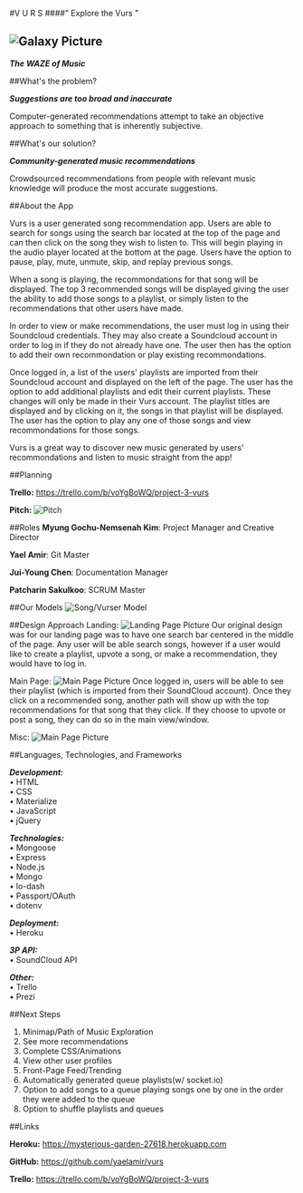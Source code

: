 #V U R S
####" Explore the Vurs "

![Galaxy Picture](http://i.giphy.com/xTiTno2GL7HupVuz84.gif)
------------------------

**_The WAZE of Music_**

##What's the problem?

**_Suggestions are too broad and inaccurate_**

Computer-generated recommendations attempt to take an objective approach to something that is inherently subjective.

##What's our solution?

**_Community-generated music recommendations_**

Crowdsourced recommendations from people with relevant music knowledge will produce the most accurate suggestions.

##About the App

Vurs is a user generated song recommendation app. Users are able to search for songs using the search bar located at the top of the page and can then click on the song they wish to listen to. This will begin playing in the audio player located at the bottom at the page. Users have the option to pause, play, mute, unmute, skip, and replay previous songs.

When a song is playing, the recommondations for that song will be displayed. The top 3 recommended songs will be displayed giving the user the ability to add those songs to a playlist, or simply listen to the recommendations that other users have made.

In order to view or make recommendations, the user must log in using their Soundcloud credentials. They may also create a Soundcloud account in order to log in if they do not already have one. The user then has the option to add their own recommondation or play existing recommondations.

Once logged in, a list of the users' playlists are imported from their Soundcloud account and displayed on the left of the page. The user has the option to add additional playlists and edit their current playlists. These changes will only be made in their Vurs account. The playlist titles are displayed and by clicking on it, the songs in that playlist will be displayed. The user has the option to play any one of those songs and view recommondations for those songs.  

Vurs is a great way to discover new music generated by users' recommondations and listen to music straight from the app!

##Planning

**Trello:** https://trello.com/b/voYgBoWQ/project-3-vurs

**Pitch:**
![Pitch](https://i.imgur.com/NkqtIpK.png)

##Roles
**Myung Gochu-Nemsenah Kim**: Project Manager and Creative Director

**Yael Amir**: Git Master

**Jui-Young Chen**: Documentation Manager

**Patcharin Sakulkoo**: SCRUM Master

##Our Models
![Song/Vurser Model](https://i.imgur.com/jsr2eot.png)

##Design Approach
Landing:
![Landing Page Picture](https://i.imgur.com/CuLTVlJ.jpg)
Our original design was for our landing page was to have one search bar centered in the middle of the page. Any user will be able search songs, however if a user would like to create a playlist, upvote a song, or make a recommendation, they would have to log in.

Main Page:
![Main Page Picture](https://i.imgur.com/OgR3UTK.jpg)
Once logged in, users will be able to see their playlist (which is imported from their SoundCloud account). Once they click on a recommended song, another path will show up with the top recommendations for that song that they click. If they  choose to upvote or post a song, they can do so in the main view/window.  

Misc:
![Main Page Picture](https://i.imgur.com/UVoS93T.jpg)

##Languages, Technologies, and Frameworks

**_Development:_**  
• HTML  
• CSS  
• Materialize  
• JavaScript  
• jQuery  

**_Technologies:_**  
• Mongoose  
• Express   
• Node.js  
• Mongo  
• lo-dash  
• Passport/OAuth  
• dotenv  

**_Deployment:_**  
• Heroku

**_3P API:_**  
• SoundCloud API  

**_Other:_**  
• Trello  
• Prezi  

##Next Steps

1. Minimap/Path of Music Exploration
2. See more recommendations
3. Complete CSS/Animations
4. View other user profiles
5. Front-Page Feed/Trending
6. Automatically generated queue playlists(w/ socket.io)
7. Option to add songs to a queue playing songs one by one in the order they were added to the queue
8. Option to shuffle playlists and queues

##Links

**Heroku:** https://mysterious-garden-27618.herokuapp.com

**GitHub:** https://github.com/yaelamir/vurs

**Trello:** https://trello.com/b/voYgBoWQ/project-3-vurs
